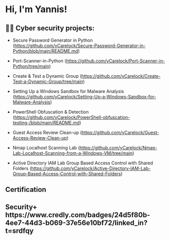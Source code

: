 <h1>Hi, I'm Yannis! 

<h2>👨‍💻 Cyber security projects:</h2>

- Secure Password Generator in Python (https://github.com/yCarelock/Secure-Password-Generator-in-Python/blob/main/README.md)

- Port-Scanner-in-Python (https://github.com/yCarelock/Port-Scanner-in-Python/tree/main)

- Create & Test a Dynamic Group (https://github.com/yCarelock/Create-Test-a-Dynamic-Group/tree/main)

- Setting Up a Windows Sandbox for Malware Analysis (https://github.com/yCarelock/Setting-Up-a-Windows-Sandbox-for-Malware-Analysis)

- PowerShell Obfuscation & Detection (https://github.com/yCarelock/PowerShell-obfuscation-testing-/blob/main/README.md)
  
- Guest Access Review Clean-up (https://github.com/yCarelock/Guest-Access-Review-Clean-up)
  
- Nmap Localhost Scanning Lab (https://github.com/yCarelock/Nmap-Lab-Localhost-Scanning-from-a-Windows-VM/tree/main)
  
- Active Directory IAM Lab Group Based Access Control with Shared Folders (https://github.com/yCarelock/Active-Directory-IAM-Lab-Group-Based-Access-Control-with-Shared-Folders)

<h2> Certification</h2>
<h2> Security+  https://www.credly.com/badges/24d5f80b-4ee7-44d3-b069-37e56e10bf72/linked_in?t=srdfqy



